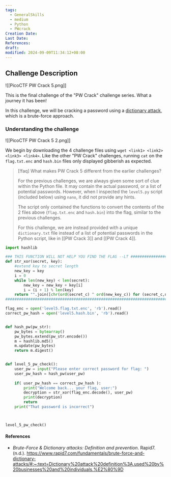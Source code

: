 ```yaml
---
tags:
  - GeneralSkills
  - medium
  - Python
  - PWcrack
Creation Date: 
Last Date: 
References: 
draft: 
modified: 2024-09-09T11:34:12+08:00
---
```

## Challenge Description

![[PicoCTF PW Crack 5.png]]

This is the final challenge of the "PW Crack" challenge series. What a journey it has been! 

In this challenge, we will be cracking a password using a [dictionary attack](https://www.rapid7.com/fundamentals/brute-force-and-dictionary-attacks/#:~:text=Dictionary%20attack%20definition%3A,used%20by%20businesses%20and%20individuals.%E2%80%9D), which is a brute-force approach.

### Understanding the challenge
![[PicoCTF PW Crack 5 2.png]]

We begin by downloading the 4 challenge files using `wget <link1> <link2> <link3> <link4>`. Like the other "PW Crack" challenges, running `cat` on the `flag.txt.enc` and `hash.bin` files only displayed gibberish as expected.

>[!faq] What makes PW Crack 5 different from the earlier challenges?
>
>For the previous challenges, we are always given some sort of clue within the Python file. It may contain the actual password, or a list of potential passwords. However, when I inspected the `level5.py` script (included below) using `nano`, it did not provide any hints. 
>
>The script only contained the functions to convert the contents of the 2 files above (`flag.txt.enc` and `hash.bin`) into the flag, similar to the previous challenges. 
>
>For this challenge, we are instead provided with a unique `dictionary.txt` file instead of a list of potential passwords in the Python script, like in [[PW Crack 3]] and [[PW Crack 4]].

```python 
import hashlib

### THIS FUNCTION WILL NOT HELP YOU FIND THE FLAG --LT ########################
def str_xor(secret, key):
    #extend key to secret length
    new_key = key
    i = 0
    while len(new_key) < len(secret):
        new_key = new_key + key[i]
        i = (i + 1) % len(key)        
    return "".join([chr(ord(secret_c) ^ ord(new_key_c)) for (secret_c,new_key_c) in zip(secret,new_key)])
###############################################################################

flag_enc = open('level5.flag.txt.enc', 'rb').read()
correct_pw_hash = open('level5.hash.bin', 'rb').read()


def hash_pw(pw_str):
    pw_bytes = bytearray()
    pw_bytes.extend(pw_str.encode())
    m = hashlib.md5()
    m.update(pw_bytes)
    return m.digest()


def level_5_pw_check():
    user_pw = input("Please enter correct password for flag: ")
    user_pw_hash = hash_pw(user_pw)
    
    if( user_pw_hash == correct_pw_hash ):
        print("Welcome back... your flag, user:")
        decryption = str_xor(flag_enc.decode(), user_pw)
        print(decryption)
        return
    print("That password is incorrect")



level_5_pw_check()
```
#### References
- _Brute-Force & Dictionary attacks: Definition and prevention_. Rapid7. (n.d.). https://www.rapid7.com/fundamentals/brute-force-and-dictionary-attacks/#:~:text=Dictionary%20attack%20definition%3A,used%20by%20businesses%20and%20individuals.%E2%80%9D